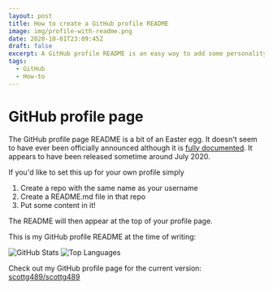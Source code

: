 ```yaml
---
layout: post
title: How to create a GitHub profile README
image: img/profile-with-readme.png
date: 2020-10-01T23:09:45Z
draft: false
excerpt: A GitHub profile README is an easy way to add some personality to your website. Here's how to create one.
tags:
  - GitHub
  - How-to
---
```


# GitHub profile page

The GitHub profile page README is a bit of an Easter egg. It doesn't seem to have ever been officially announced
although it is [fully documented](https://docs.github.com/en/free-pro-team@latest/github/setting-up-and-managing-your-github-profile/managing-your-profile-readme).
It appears to have been released sometime around July 2020.

If you'd like to set this up for your own profile simply
1. Create a repo with the same name as your username
2. Create a README.md file in that repo
3. Put some content in it!

The README will then appear at the top of your profile page.

This is my GitHub profile README at the time of writing:

![GitHub Stats](https://github-readme-stats.vercel.app/api?username=scottg489&show_icons=true&count_private=true&line_height=34)
![Top Languages](https://github-readme-stats.vercel.app/api/top-langs/?username=scottg489&cache_seconds=1800&hide=python)

 Check out my GitHub profile page for the current version: [scottg489/scottg489](https://github.com/ScottG489)

